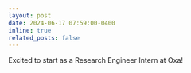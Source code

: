 ```yaml
---
layout: post
date: 2024-06-17 07:59:00-0400
inline: true
related_posts: false
---
```


Excited to start as a Research Engineer Intern at Oxa!
